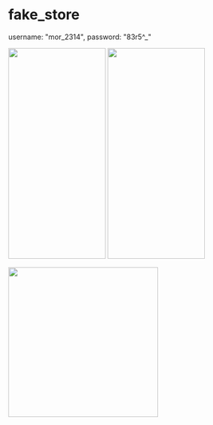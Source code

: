# fake_store

 username: "mor_2314",
 password: "83r5^_"
<p>
<img src="https://user-images.githubusercontent.com/48721796/223514042-f64316a0-898d-4e6c-b222-3cfff1d67069.png" width="195" height="422">
<img src="https://user-images.githubusercontent.com/48721796/223514061-beb7724f-da67-491a-8115-701346a211fe.png" width="195" height="422">
</p>
<p></p>
<p></p>
<p></p>

<img src="https://user-images.githubusercontent.com/48721796/223513907-62a12060-ef78-44a5-acd0-913c86cf8e8e.png" width="300" height="300">

